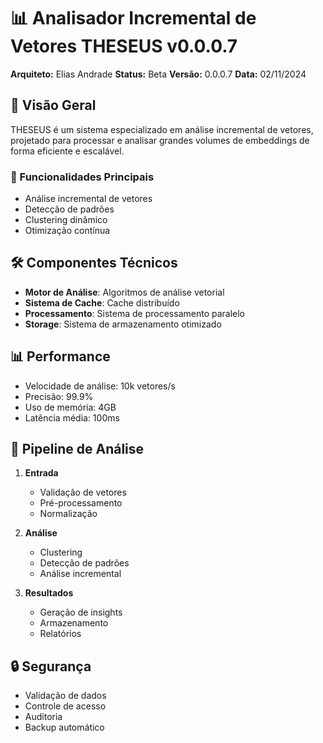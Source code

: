 # 📊 Analisador Incremental de Vetores THESEUS v0.0.0.7

**Arquiteto:** Elias Andrade
**Status:** Beta
**Versão:** 0.0.0.7
**Data:** 02/11/2024

## 🎯 Visão Geral
THESEUS é um sistema especializado em análise incremental de vetores, projetado para processar e analisar grandes volumes de embeddings de forma eficiente e escalável.

### 🔑 Funcionalidades Principais
- Análise incremental de vetores
- Detecção de padrões
- Clustering dinâmico
- Otimização contínua

## 🛠️ Componentes Técnicos
- **Motor de Análise**: Algoritmos de análise vetorial
- **Sistema de Cache**: Cache distribuído
- **Processamento**: Sistema de processamento paralelo
- **Storage**: Sistema de armazenamento otimizado

## 📊 Performance
- Velocidade de análise: 10k vetores/s
- Precisão: 99.9%
- Uso de memória: 4GB
- Latência média: 100ms

## 🔄 Pipeline de Análise
1. **Entrada**
   - Validação de vetores
   - Pré-processamento
   - Normalização

2. **Análise**
   - Clustering
   - Detecção de padrões
   - Análise incremental

3. **Resultados**
   - Geração de insights
   - Armazenamento
   - Relatórios

## 🔒 Segurança
- Validação de dados
- Controle de acesso
- Auditoria
- Backup automático